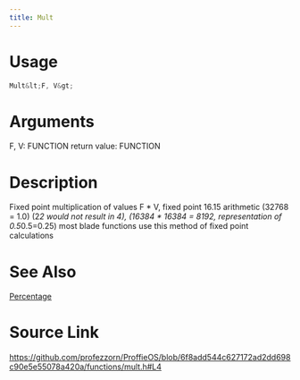 ```yaml
---
title: Mult
---
```


# Usage
```cpp
Mult&lt;F, V&gt;
```

# Arguments
F, V: FUNCTION
return value: FUNCTION

# Description
Fixed point multiplication of values F * V,
fixed point 16.15 arithmetic (32768 = 1.0)
(2*2 would not result in 4),
(16384 * 16384 = 8192, representation of 0.5*0.5=0.25)
most blade functions use this method of fixed point calculations

# See Also
[Percentage](/config/functions/Percentage.html)

# Source Link
https://github.com/profezzorn/ProffieOS/blob/6f8add544c627172ad2dd698c90e5e55078a420a/functions/mult.h#L4
